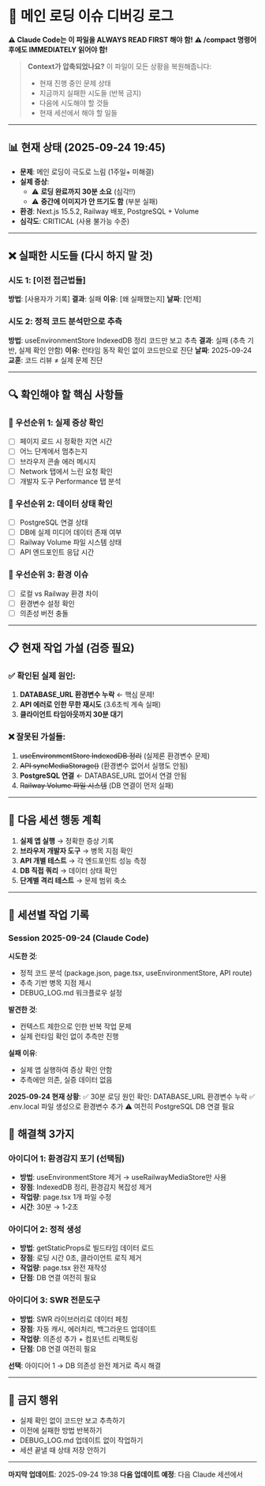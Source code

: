 # 🚨 메인 로딩 이슈 디버깅 로그

**⚠️ Claude Code는 이 파일을 ALWAYS READ FIRST 해야 함!**
**⚠️ /compact 명령어 후에도 IMMEDIATELY 읽어야 함!**

> **Context가 압축되었나요?** 이 파일이 모든 상황을 복원해줍니다:
> - 현재 진행 중인 문제 상태
> - 지금까지 실패한 시도들 (반복 금지)
> - 다음에 시도해야 할 것들
> - 현재 세션에서 해야 할 일들

---

## 📊 현재 상태 (2025-09-24 19:45)
- **문제**: 메인 로딩이 극도로 느림 (1주일+ 미해결)
- **실제 증상**:
  - ⚠️ **로딩 완료까지 30분 소요** (심각!!)
  - ⚠️ **중간에 이미지가 안 뜨기도 함** (부분 실패)
- **환경**: Next.js 15.5.2, Railway 배포, PostgreSQL + Volume
- **심각도**: CRITICAL (사용 불가능 수준)

---

## ❌ 실패한 시도들 (다시 하지 말 것)

### 시도 1: [이전 접근법들]
**방법**: [사용자가 기록]
**결과**: 실패
**이유**: [왜 실패했는지]
**날짜**: [언제]

### 시도 2: 정적 코드 분석만으로 추측
**방법**: useEnvironmentStore IndexedDB 정리 코드만 보고 추측
**결과**: 실패 (추측 기반, 실제 확인 안함)
**이유**: 런타임 동작 확인 없이 코드만으로 진단
**날짜**: 2025-09-24
**교훈**: 코드 리뷰 ≠ 실제 문제 진단

---

## 🔍 확인해야 할 핵심 사항들

### 🚨 우선순위 1: 실제 증상 확인
- [ ] 페이지 로드 시 정확한 지연 시간
- [ ] 어느 단계에서 멈추는지
- [ ] 브라우저 콘솔 에러 메시지
- [ ] Network 탭에서 느린 요청 확인
- [ ] 개발자 도구 Performance 탭 분석

### 🚨 우선순위 2: 데이터 상태 확인
- [ ] PostgreSQL 연결 상태
- [ ] DB에 실제 미디어 데이터 존재 여부
- [ ] Railway Volume 파일 시스템 상태
- [ ] API 엔드포인트 응답 시간

### 🚨 우선순위 3: 환경 이슈
- [ ] 로컬 vs Railway 환경 차이
- [ ] 환경변수 설정 확인
- [ ] 의존성 버전 충돌

---

## 📋 현재 작업 가설 (검증 필요)

### ✅ 확인된 실제 원인:
1. **DATABASE_URL 환경변수 누락** ← 핵심 문제!
2. **API 에러로 인한 무한 재시도** (3.6초씩 계속 실패)
3. **클라이언트 타임아웃까지 30분 대기**

### ❌ 잘못된 가설들:
1. ~~useEnvironmentStore IndexedDB 정리~~ (실제론 환경변수 문제)
2. ~~API syncMediaStorage()~~ (환경변수 없어서 실행도 안됨)
3. **PostgreSQL 연결** ← DATABASE_URL 없어서 연결 안됨
4. ~~Railway Volume 파일 시스템~~ (DB 연결이 먼저 실패)

---

## 🎯 다음 세션 행동 계획

1. **실제 앱 실행** → 정확한 증상 기록
2. **브라우저 개발자 도구** → 병목 지점 확인
3. **API 개별 테스트** → 각 엔드포인트 성능 측정
4. **DB 직접 쿼리** → 데이터 상태 확인
5. **단계별 격리 테스트** → 문제 범위 축소

---

## 📝 세션별 작업 기록

### Session 2025-09-24 (Claude Code)
**시도한 것**:
- 정적 코드 분석 (package.json, page.tsx, useEnvironmentStore, API route)
- 추측 기반 병목 지점 제시
- DEBUG_LOG.md 워크플로우 설정

**발견한 것**:
- 컨텍스트 제한으로 인한 반복 작업 문제
- 실제 런타임 확인 없이 추측만 진행

**실패 이유**:
- 실제 앱 실행하여 증상 확인 안함
- 추측에만 의존, 실증 데이터 없음

**2025-09-24 현재 상황**:
✅ 30분 로딩 원인 확인: DATABASE_URL 환경변수 누락
✅ .env.local 파일 생성으로 환경변수 추가
⚠️ 여전히 PostgreSQL DB 연결 필요

## 🚀 해결책 3가지

### 아이디어 1: 환경감지 포기 (선택됨)
- **방법**: useEnvironmentStore 제거 → useRailwayMediaStore만 사용
- **장점**: IndexedDB 정리, 환경감지 복잡성 제거
- **작업량**: page.tsx 1개 파일 수정
- **시간**: 30분 → 1-2초

### 아이디어 2: 정적 생성
- **방법**: getStaticProps로 빌드타임 데이터 로드
- **장점**: 로딩 시간 0초, 클라이언트 로직 제거
- **작업량**: page.tsx 완전 재작성
- **단점**: DB 연결 여전히 필요

### 아이디어 3: SWR 전문도구
- **방법**: SWR 라이브러리로 데이터 페칭
- **장점**: 자동 캐시, 에러처리, 백그라운드 업데이트
- **작업량**: 의존성 추가 + 컴포넌트 리팩토링
- **단점**: DB 연결 여전히 필요

**선택**: 아이디어 1 → DB 의존성 완전 제거로 즉시 해결

---

## 🚫 금지 행위
- 실제 확인 없이 코드만 보고 추측하기
- 이전에 실패한 방법 반복하기
- DEBUG_LOG.md 업데이트 없이 작업하기
- 세션 끝낼 때 상태 저장 안하기

---

**마지막 업데이트**: 2025-09-24 19:38
**다음 업데이트 예정**: 다음 Claude 세션에서